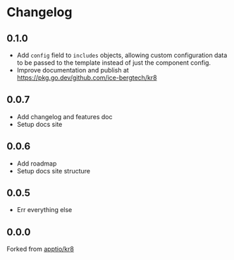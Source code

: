 # Changelog

## 0.1.0

* Add `config` field to `includes` objects, allowing custom configuration data to be passed to the template instead of just the component config.
* Improve documentation and publish at https://pkg.go.dev/github.com/ice-bergtech/kr8

## 0.0.7

* Add changelog and features doc
* Setup docs site

## 0.0.6

* Add roadmap
* Setup docs site structure

## 0.0.5

* Err everything else

## 0.0.0

Forked from [apptio/kr8](https://github.com/apptio/kr8)
